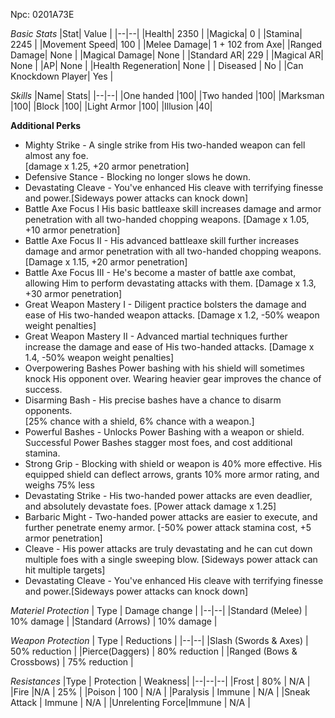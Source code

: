 
Npc: 0201A73E

*Basic Stats*
|Stat| Value |
|--|--|
|Health| 2350 |
|Magicka| 0 |
|Stamina| 2245 |
|Movement Speed| 100 |
|Melee Damage| 1 + 102 from Axe|
|Ranged Damage| None  |
|Magical Damage| None  |
|Standard AR| 229 |
|Magical AR| None |
|AP| None |
|Health Regeneration| None  |
| Diseased | No |
|Can Knockdown Player| Yes |

*Skills*
|Name| Stats|
|--|--|
|One handed  |100|
|Two handed  |100|
|Marksman    |100|
|Block       |100|
|Light Armor |100|
|Illusion    |40|

**Additional Perks**
* Mighty Strike - A single strike from His two-handed weapon can fell almost any foe.<br>[damage x 1.25, +20 armor penetration]
* Defensive Stance - Blocking no longer slows he down.
* Devastating Cleave - You've enhanced His cleave with terrifying finesse and power.[Sideways power attacks can knock down]
* Battle Axe Focus I His basic battleaxe skill increases damage and armor penetration with all two-handed chopping weapons. [Damage x 1.05, +10 armor penetration]
* Battle Axe Focus II - His advanced battleaxe skill further increases damage and armor penetration with all two-handed chopping weapons. [Damage x 1.15, +20 armor penetration]
* Battle Axe Focus III - He's become a master of battle axe combat, allowing Him to perform devastating attacks with them. [Damage x 1.3, +30 armor penetration]
* Great Weapon Mastery I  - Diligent practice bolsters the damage and ease of His two-handed weapon attacks. [Damage x 1.2, -50% weapon weight penalties]
* Great Weapon Mastery II - Advanced martial techniques further increase the damage and ease of His two-handed attacks. [Damage x 1.4, -50% weapon weight penalties]
* Overpowering Bashes Power bashing with his shield will sometimes knock His opponent over. Wearing heavier gear improves the chance of success.
* Disarming Bash - His precise bashes have a chance to disarm opponents.<br> [25% chance with a shield, 6% chance with a weapon.]
* Powerful Bashes - Unlocks Power Bashing with a weapon or shield.<br>Successful Power Bashes stagger most foes, and cost additional stamina.
* Strong Grip - Blocking with shield or weapon is 40% more effective.  His equipped shield can deflect arrows, grants 10% more armor rating, and weighs 75% less
* Devastating Strike  - His two-handed power attacks are even deadlier, and absolutely devastate foes. [Power attack damage x 1.25]
* Barbaric Might - Two-handed power attacks are easier to execute, and further penetrate enemy armor. [-50% power attack stamina cost, +5 armor penetration]
* Cleave - His power attacks are truly devastating and he can cut down multiple foes with a single sweeping blow. [Sideways power attack can hit multiple targets]
* Devastating Cleave - You've enhanced His cleave with terrifying finesse and power.[Sideways power attacks can knock down]

*Materiel Protection*
| Type | Damage change |
|--|--|
|Standard (Melee)    | 10% damage |
|Standard (Arrows)   | 10% damage |

 *Weapon Protection*
 | Type | Reductions |
|--|--|
|Slash (Swords & Axes)      | 50% reduction |
|Pierce(Daggers)            | 80% reduction |
|Ranged (Bows & Crossbows)  | 75% reduction |

 *Resistances*
 |Type  | Protection | Weakness|
|--|--|--|
|Frost  | 80% | N/A |
|Fire |N/A |  25% |
|Poison  | 100 | N/A |
|Paralysis  | Immune | N/A |
|Sneak Attack | Immune | N/A |
|Unrelenting Force|Immune | N/A |
